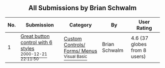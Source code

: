 ﻿<div align="center">

## All Submissions by Brian Schwalm

</div>

No.  | Submission | Category | By   | User Rating
---- | ---------- | -------- | ---- | -----------
1 | [Great button control with 6 styles<br /><sup>2000-12-21 22:11:50</sup>](https://github.com/Planet-Source-Code/brian-schwalm-great-button-control-with-6-styles__1-12584) | [Custom Controls/ Forms/  Menus<br /><sup>Visual Basic</sup>](../ByCategory/custom-controls-forms-menus__1-4.md) | Brian Schwalm | 4.6 (37 globes from 8 users)
